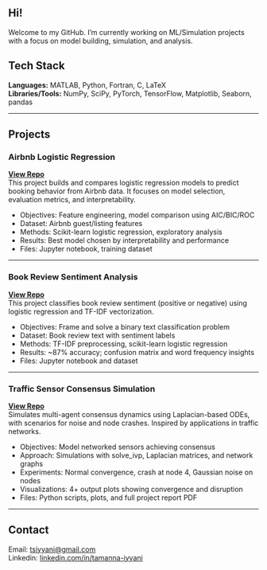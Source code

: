 ## Hi!

Welcome to my GitHub. I’m currently working on ML/Simulation projects with a focus on model building, simulation, and analysis. 

## Tech Stack

**Languages:** MATLAB, Python, Fortran, C, LaTeX  
**Libraries/Tools:** NumPy, SciPy, PyTorch, TensorFlow, Matplotlib, Seaborn, pandas

---

## Projects

### Airbnb Logistic Regression  
**[View Repo](https://github.com/tamannaiyyani/airbnb-logistic-regression)**  
This project builds and compares logistic regression models to predict booking behavior from Airbnb data. It focuses on model selection, evaluation metrics, and interpretability.

- Objectives: Feature engineering, model comparison using AIC/BIC/ROC
- Dataset: Airbnb guest/listing features
- Methods: Scikit-learn logistic regression, exploratory analysis
- Results: Best model chosen by interpretability and performance
- Files: Jupyter notebook, training dataset

---

### Book Review Sentiment Analysis  
**[View Repo](https://github.com/tamannaiyyani/book-review-sentiment-analysis)**  
This project classifies book review sentiment (positive or negative) using logistic regression and TF-IDF vectorization.

- Objectives: Frame and solve a binary text classification problem
- Dataset: Book review text with sentiment labels
- Methods: TF-IDF preprocessing, scikit-learn logistic regression
- Results: ~87% accuracy; confusion matrix and word frequency insights
- Files: Jupyter notebook and dataset

---

### Traffic Sensor Consensus Simulation  
**[View Repo](https://github.com/tamannaiyyani/traffic-sensor-consensus-simulation)**  
Simulates multi-agent consensus dynamics using Laplacian-based ODEs, with scenarios for noise and node crashes. Inspired by applications in traffic networks.

- Objectives: Model networked sensors achieving consensus
- Approach: Simulations with solve_ivp, Laplacian matrices, and network graphs
- Experiments: Normal convergence, crash at node 4, Gaussian noise on nodes
- Visualizations: 4+ output plots showing convergence and disruption
- Files: Python scripts, plots, and full project report PDF

---

## Contact

Email: tsiyyani@gmail.com  
Linkedin: [linkedin.com/in/tamanna-iyyani](https://www.linkedin.com/in/tamanna-iyyani/)

